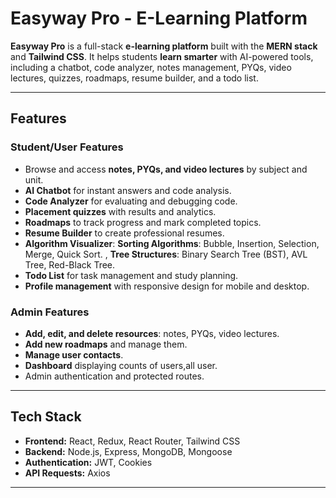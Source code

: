 # Easyway Pro - E-Learning Platform

**Easyway Pro** is a full-stack **e-learning platform** built with the **MERN stack** and **Tailwind CSS**. It helps students **learn smarter** with AI-powered tools, including a chatbot, code analyzer, notes management, PYQs, video lectures, quizzes, roadmaps, resume builder, and a todo list.

---

## Features

### Student/User Features
- Browse and access **notes, PYQs, and video lectures** by subject and unit.  
- **AI Chatbot** for instant answers and code analysis.  
- **Code Analyzer** for evaluating and debugging code.  
- **Placement quizzes** with results and analytics.  
- **Roadmaps** to track progress and mark completed topics.  
- **Resume Builder** to create professional resumes.
- **Algorithm Visualizer**: **Sorting Algorithms**: Bubble, Insertion, Selection, Merge, Quick Sort.
        , **Tree Structures**: Binary Search Tree (BST), AVL Tree, Red-Black Tree.
- **Todo List** for task management and study planning.  
- **Profile management** with responsive design for mobile and desktop.  

### Admin Features 
- **Add, edit, and delete resources**: notes, PYQs, video lectures.  
- **Add new roadmaps** and manage them.  
- **Manage user contacts**.
- **Dashboard** displaying counts of users,all user. 
- Admin authentication and protected routes.  

---

## Tech Stack

- **Frontend:** React, Redux, React Router, Tailwind CSS  
- **Backend:** Node.js, Express, MongoDB, Mongoose  
- **Authentication:** JWT, Cookies  
- **API Requests:** Axios  

---



